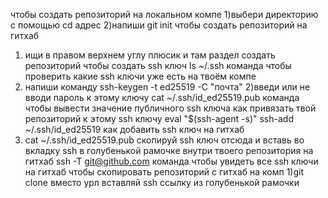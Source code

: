 чтобы создать репозиторий на локальном компе 1)выбери директорию с помощью cd адрес 2)напиши git init чтобы создать репозиторий на гитхаб

1) ищи в правом верхнем углу плюсик и там раздел создать репозиторий чтобы создать ssh ключ ls ~/.ssh команда чтобы проверить какие ssh ключи уже есть на твоём компе
2) напиши команду ssh-keygen -t ed25519 -C "почта" 2)введи или не вводи пароль к этому ключу cat ~/.ssh/id_ed25519.pub команда чтобы вывести значение публичного ssh ключа как привязать твой репозиторий к этому ssh ключу eval "$(ssh-agent -s)" ssh-add ~/.ssh/id_ed25519 как добавить ssh ключ на гитхаб
3) cat ~/.ssh/id_ed25519.pub скопируй ssh ключ отсюда и вставь во вкладку ssh в голубенькой рамочке внутри твоего репозитория на гитхаб ssh -T git@github.com команда чтобы увидеть все ssh ключи на гитхаб чтобы скопировать репозиторий с гитхаб на комп 1)git clone вместо урл вставляй ssh ссылку из голубенькой рамочки

